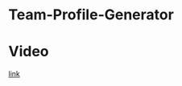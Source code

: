 # Team-Profile-Generator

# Video

[link](assets/Screen%20Recording%202022-07-18%20at%205.02.28%20PM.mov)
